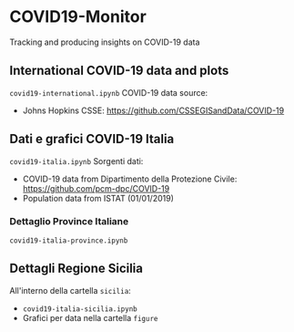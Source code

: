# COVID19-Monitor
Tracking and producing insights on COVID-19 data

## International COVID-19 data and plots
`covid19-international.ipynb`
COVID-19 data source:
* Johns Hopkins CSSE: https://github.com/CSSEGISandData/COVID-19

## Dati e grafici COVID-19 Italia
`covid19-italia.ipynb`
Sorgenti dati:
* COVID-19 data from Dipartimento della Protezione Civile: https://github.com/pcm-dpc/COVID-19
* Population data from  ISTAT (01/01/2019)

### Dettaglio Province Italiane
`covid19-italia-province.ipynb`

## Dettagli Regione Sicilia
All'interno della cartella `sicilia`:
* `covid19-italia-sicilia.ipynb`
* Grafici per data nella cartella `figure`
